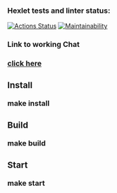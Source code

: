 ### Hexlet tests and linter status:
[![Actions Status](https://github.com/Ongawanai/frontend-project-12/workflows/hexlet-check/badge.svg)](https://github.com/Ongawanai/frontend-project-12/actions)
[![Maintainability](https://api.codeclimate.com/v1/badges/bb05f909725aeee7ba03/maintainability)](https://codeclimate.com/github/Ongawanai/frontend-project-12/maintainability)

<h3>Link to working Chat<h3>
<a href=https://hexlet-chatapp.onrender.com>click here<a>

<h3>Install</h3>
make install

<h3>Build</h3>
make build

<h3>Start</h3>
make start